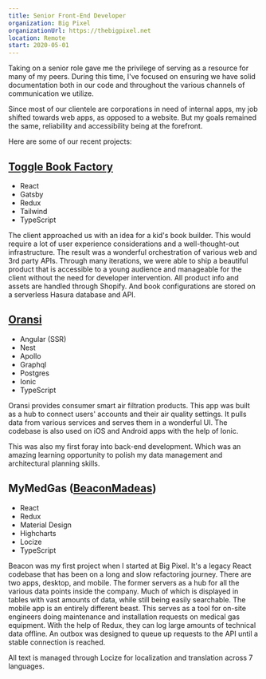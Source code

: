 ```yaml
---
title: Senior Front-End Developer
organization: Big Pixel
organizationUrl: https://thebigpixel.net
location: Remote
start: 2020-05-01
---
```


Taking on a senior role gave me the privilege of serving as a resource for many of my peers. During this time, I've focused on ensuring we have solid documentation both in our code and throughout the various channels of communication we utilize.

Since most of our clientele are corporations in need of internal apps, my job shifted towards web apps, as opposed to a website. But my goals remained the same, reliability and accessibility being at the forefront.

Here are some of our recent projects:

## [Toggle Book Factory](https://builder.togglebookfactory.com)

  - React
  - Gatsby
  - Redux
  - Tailwind
  - TypeScript

The client approached us with an idea for a kid's book builder. This would require a lot of user experience considerations and a well-thought-out infrastructure. The result was a wonderful orchestration of various web and 3rd party APIs. Through many iterations, we were able to ship a beautiful product that is accessible to a young audience and manageable for the client without the need for developer intervention. All product info and assets are handled through Shopify. And book configurations are stored on a serverless Hasura database and API.

## [Oransi](https://www.mapmyair.com)

  - Angular (SSR)
  - Nest
  - Apollo
  - Graphql
  - Postgres
  - Ionic
  - TypeScript

Oransi provides consumer smart air filtration products. This app was built as a hub to connect users' accounts and their air quality settings. It pulls data from various services and serves them in a wonderful UI. The codebase is also used on iOS and Android apps with the help of Ionic.

This was also my first foray into back-end development. Which was an amazing learning opportunity to polish my data management and architectural planning skills.

## MyMedGas ([BeaconMadeas](https://www.beaconmedaes.com))

  - React
  - Redux
  - Material Design
  - Highcharts
  - Locize
  - TypeScript

Beacon was my first project when I started at Big Pixel. It's a legacy React codebase that has been on a long and slow refactoring journey. There are two apps, desktop, and mobile. The former servers as a hub for all the various data points inside the company. Much of which is displayed in tables with vast amounts of data, while still being easily searchable. The mobile app is an entirely different beast. This serves as a tool for on-site engineers doing maintenance and installation requests on medical gas equipment. With the help of Redux, they can log large amounts of technical data offline. An outbox was designed to queue up requests to the API until a stable connection is reached.

All text is managed through Locize for localization and translation across 7 languages.
